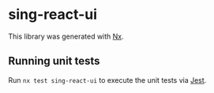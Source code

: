 # sing-react-ui

This library was generated with [Nx](https://nx.dev).

## Running unit tests

Run `nx test sing-react-ui` to execute the unit tests via [Jest](https://jestjs.io).
